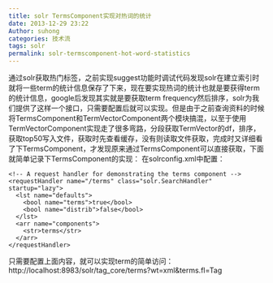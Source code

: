 ```yaml
---
title: solr TermsComponent实现对热词的统计
date: 2013-12-29 23:22
Author: suhong
categories: 技术流
tags: solr
permalink: solr-termscomponent-hot-word-statistics
---
```



通过solr获取热门标签，之前实现suggest功能时调试代码发现solr在建立索引时就将一些term的统计信息保存了下来，现在要实现热词的统计也就是要获得term的统计信息，google后发现其实就是要获取term
frequency然后排序，solr为我们提供了这样一个接口，只需要配置后就可以实现。但是由于之前查询资料的时候将TermsComponent和TermVectorComponent两个模块搞混，以至于使用TermVectorComponent实现走了很多弯路，分段获取TermVector的df，排序，获取top50写入文件，获取时先查看缓存，没有则读取文件获取，完成时又详细看了下TermsComponent，才发现原来通过TermsComponent可以直接获取，下面就简单记录下TermsComponent的实现：
在solrconfig.xml中配置：

~~~~ {.html}
<!-- A request handler for demonstrating the terms component -->
<requestHandler name="/terms" class="solr.SearchHandler" startup="lazy">
  <lst name="defaults">
    <bool name="terms">true</bool>
    <bool name="distrib">false</bool>
  </lst>
  <arr name="components">
    <str>terms</str>
  </arr>
</requestHandler>
~~~~

只需要配置上面内容，就可以实现term的简单访问：
http://localhost:8983/solr/tag\_core/terms?wt=xml&terms.fl=Tag
